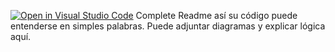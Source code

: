 [![Open in Visual Studio Code](https://classroom.github.com/assets/open-in-vscode-2e0aaae1b6195c2367325f4f02e2d04e9abb55f0b24a779b69b11b9e10269abc.svg)](https://classroom.github.com/online_ide?assignment_repo_id=15505675&assignment_repo_type=AssignmentRepo)
Complete Readme así su código puede entenderse en simples palabras. Puede adjuntar diagramas y explicar lógica aquí. 
